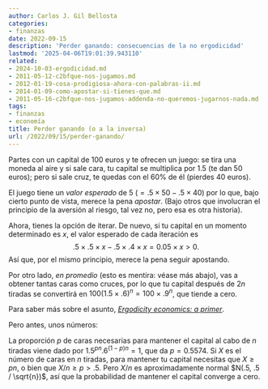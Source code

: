 ```yaml
---
author: Carlos J. Gil Bellosta
categories:
- finanzas
date: 2022-09-15
description: 'Perder ganando: consecuencias de la no ergodicidad'
lastmod: '2025-04-06T19:01:39.943110'
related:
- 2024-10-03-ergodicidad.md
- 2011-05-12-c2bfque-nos-jugamos.md
- 2012-01-19-cosa-prodigiosa-ahora-con-palabras-ii.md
- 2014-01-09-como-apostar-si-tienes-que.md
- 2011-05-16-c2bfque-nos-jugamos-addenda-no-queremos-jugarnos-nada.md
tags:
- finanzas
- economía
title: Perder ganando (o a la inversa)
url: /2022/09/15/perder-ganando/
---
```


Partes con un capital de 100 euros y te ofrecen un juego: se tira una moneda al aire y si sale cara, tu capital se multiplica por 1.5 (te dan 50 euros); pero si sale cruz, te quedas con el 60% de él (pierdes 40 euros).

El juego tiene un _valor esperado_ de $5$ ($= .5 \times 50 - .5 \times 40$) por lo que, bajo cierto punto de vista, merece la pena _apostar_. (Bajo otros que involucran el principio de la aversión al riesgo, tal vez no, pero esa es otra historia).

Ahora, tienes la opción de iterar. De nuevo, si tu capital en un momento determinado es $x$, el valor esperado de cada iteración es
$$.5 \times .5 \times x - .5 \times .4 \times x = 0.05 \times x > 0.$$
Así que, por el mismo principio, merece la pena seguir apostando.

Por otro lado, _en promedio_ (esto es mentira: véase más abajo), vas a obtener tantas caras como cruces, por lo que tu capital después de $2n$ tiradas se convertirá en $100 (1.5 \times .6)^n = 100 \times .9^n$, que tiende a cero.

Para saber más sobre el asunto, [_Ergodicity economics: a primer_](https://www.jasoncollins.blog/ergodicity-economics-a-primer/).

Pero antes, unos números:

La proporción $p$ de caras necesarias para mantener el capital al cabo de $n$ tiradas viene dado por $1.5^{pn}.6^{(1-p)n} = 1$, que da $p = 0.5574$. Si $X$ es el número de caras en $n$ tiradas, para mantener tu capital necesitas que $X \ge pn$, o bien que $X/n \ge p > .5$. Pero $X/n$ es aproximadamente normal $N(.5, .5 / \sqrt{n})$, así que la probabilidad de mantener el capital converge a cero.